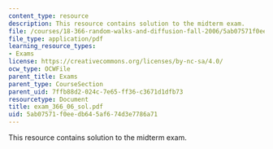 ```yaml
---
content_type: resource
description: This resource contains solution to the midterm exam.
file: /courses/18-366-random-walks-and-diffusion-fall-2006/5ab07571f0eedb645af674d3e7786a71_exam_366_06_sol.pdf
file_type: application/pdf
learning_resource_types:
- Exams
license: https://creativecommons.org/licenses/by-nc-sa/4.0/
ocw_type: OCWFile
parent_title: Exams
parent_type: CourseSection
parent_uid: 7ffb88d2-024c-7e65-ff36-c3671d1dfb73
resourcetype: Document
title: exam_366_06_sol.pdf
uid: 5ab07571-f0ee-db64-5af6-74d3e7786a71
---
```

This resource contains solution to the midterm exam.